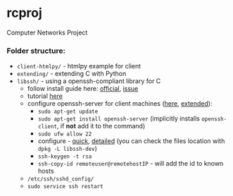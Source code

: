 # rcproj
Computer Networks Project


### Folder structure:
+ `client-htmlpy/` - htmlpy example for client
+ `extending/` - extending C with Python
+ `libssh/` - using a openssh-compliant library for C
  + follow install guide here: [official](https://github.com/substack/libssh/blob/master/INSTALL#L26-L29), [issue](https://askubuntu.com/questions/741351/trying-to-install-libssh-0-7-x-on-ubuntu)
  + tutorial [here](http://api.libssh.org/master/libssh_tutor_guided_tour.html)
  + configure openssh-server for client machines ([here](https://askubuntu.com/questions/51925/how-do-i-configure-a-new-ubuntu-installation-to-accept-ssh-connections), [extended](https://thepcspy.com/read/making-ssh-secure/)):
    + `sudo apt-get update`
	+ `sudo apt-get install openssh-server` (implicitly installs `openssh-client`, if **not** add it to the command)
	+ `sudo ufw allow 22`
	+ configure - [quick](https://help.ubuntu.com/14.04/serverguide/openssh-server.html), [detailed](https://help.ubuntu.com/community/SSH/OpenSSH/Configuring) (you can check the files location with `dpkg -L libssh-dev`)
	+ `ssh-keygen -t rsa`
	+ `ssh-copy-id remoteuser@remotehostIP` - will add the id to known hosts
  + `/etc/ssh/sshd_config/`
  + `sudo service ssh restart`

